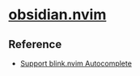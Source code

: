 # [obsidian.nvim](https://github.com/epwalsh/obsidian.nvim)

## Reference

- [Support blink.nvim Autocomplete](https://github.com/epwalsh/obsidian.nvim/issues/770)